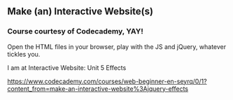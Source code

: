 ## Make (an) Interactive Website(s)

### Course courtesy of Codecademy, YAY!

Open the HTML files in your browser, play with the JS and jQuery, whatever tickles you.

I am at Interactive Website: Unit 5 Effects

https://www.codecademy.com/courses/web-beginner-en-seyrq/0/1?content_from=make-an-interactive-website%3Ajquery-effects
